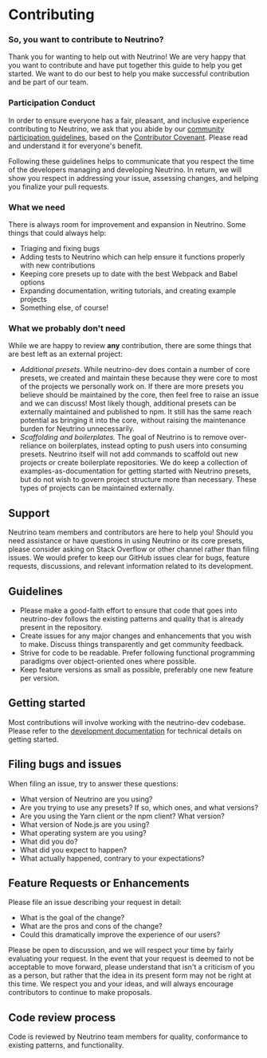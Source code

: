 # Contributing

### So, you want to contribute to Neutrino?

Thank you for wanting to help out with Neutrino! We are very happy that you want to contribute and have put together
this guide to help you get started. We want to do our best to help you make successful contribution and be part of our
team.

### Participation Conduct

In order to ensure everyone has a fair, pleasant, and inclusive experience contributing to Neutrino, we ask that you
abide by our [community participation guidelines](CODE_OF_CONDUCT.md), based on the
[Contributor Covenant](http://contributor-covenant.org/). Please read and understand it for everyone's benefit.

Following these guidelines helps to communicate that you respect the time of the developers managing
and developing Neutrino. In return, we will show you respect in addressing your issue, assessing changes,
and helping you finalize your pull requests.

### What we need

There is always room for improvement and expansion in Neutrino. Some things that could always help:

- Triaging and fixing bugs
- Adding tests to Neutrino which can help ensure it functions properly with new contributions
- Keeping core presets up to date with the best Webpack and Babel options
- Expanding documentation, writing tutorials, and creating example projects
- Something else, of course!

### What we probably don't need

While we are happy to review **any** contribution, there are some things that are best left as an external project:

- _Additional presets_. While neutrino-dev does contain a number of core presets, we created and maintain these because
they were core to most of the projects we personally work on. If there are more presets you believe should be maintained
by the core, then feel free to raise an issue and we can discuss! Most likely though, additional presets can be
externally maintained and published to npm. It still has the same reach potential as bringing it into the core, without
raising the maintenance burden for Neutrino unnecessarily.
- _Scaffolding and boilerplates._ The goal of Neutrino is to remove over-reliance on boilerplates, instead opting to
push users into consuming presets. Neutrino itself will not add commands to scaffold out new projects or create
boilerplate repositories. We do keep a collection of examples-as-documentation for getting started with Neutrino
presets, but do not wish to govern project structure more than necessary. These types of projects can be maintained
externally.

## Support

Neutrino team members and contributors are here to help you! Should you need assistance or have questions in using
Neutrino or its core presets, please consider asking on Stack Overflow or other channel rather than filing issues. We
would prefer to keep our GitHub issues clear for bugs, feature requests, discussions, and relevant information related
to its development.

## Guidelines

- Please make a good-faith effort to ensure that code that goes into neutrino-dev follows the existing patterns and
quality that is already present in the repository.
- Create issues for any major changes and enhancements that you wish to make. Discuss things transparently and get
community feedback.
- Strive for code to be readable. Prefer following functional programming paradigms over object-oriented ones where
possible.
- Keep feature versions as small as possible, preferably one new feature per version.

## Getting started

Most contributions will involve working with the neutrino-dev codebase. Please refer to the [development
documentation](/contributing/development.md) for technical details on getting started.

## Filing bugs and issues

When filing an issue, try to answer these questions:

- What version of Neutrino are you using?
- Are you trying to use any presets? If so, which ones, and what versions?
- Are you using the Yarn client or the npm client? What version?
- What version of Node.js are you using?
- What operating system are you using?
- What did you do?
- What did you expect to happen?
- What actually happened, contrary to your expectations?

## Feature Requests or Enhancements

Please file an issue describing your request in detail:

- What is the goal of the change?
- What are the pros and cons of the change?
- Could this dramatically improve the experience of our users?

Please be open to discussion, and we will respect your time by fairly evaluating your request. In the event that your
request is deemed to not be acceptable to move forward, please understand that isn't a criticism of you as a person,
but rather that the idea in its present form may not be right at this time. We respect you and your ideas, and will
always encourage contributors to continue to make proposals.

## Code review process

Code is reviewed by Neutrino team members for quality, conformance to existing patterns, and functionality.
